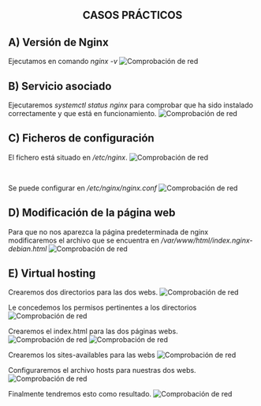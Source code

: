 <h2 align="center"> CASOS PRÁCTICOS </h2> 

## A) Versión de Nginx

Ejecutamos en comando _nginx -v_
![Comprobación de red](./imagenes/A_VERSION_NGINX_INSTALADO.PNG)

## B) Servicio asociado

Ejecutaremos _systemctl status nginx_ para comprobar que ha sido instalado correctamente y que está en funcionamiento.
![Comprobación de red](./imagenes/B_SERVICIO_ASOCIADO.PNG)

## C) Ficheros de configuración

El fichero está situado en _/etc/nginx_.
![Comprobación de red](./imagenes/C_INSPECCIONAR_FICHEROS.PNG)

<br>

Se puede configurar en _/etc/nginx/nginx.conf_ 
![Comprobación de red](./imagenes/C_ARCHIVO_CONFIGURACION.PNG)

## D) Modificación de la página web

Para que no nos aparezca la página predeterminada de nginx modificaremos el archivo que se encuentra en _/var/www/html/index.nginx-debian.html_
![Comprobación de red](./imagenes/D_MODIFICACION_PAGINAWEB.PNG)

## E) Virtual hosting

Crearemos dos directorios para las dos webs.
![Comprobación de red](./imagenes/E_VIRTUAL_HOSTING_CREACION_DIRECTORIO.PNG)

Le concedemos los permisos pertinentes a los directorios
![Comprobación de red](./imagenes/E_VIRTUAL_HOSTING_CONCESION_PERMISOS.PNG)

Crearemos el index.html para las dos páginas webs.
![Comprobación de red](./imagenes/E_VIRTUAL_HOSTING_CREACION_INDEX1.PNG)
![Comprobación de red](./imagenes/E_VIRTUAL_HOSTING_CREACION_INDEX2.PNG)

Crearemos los sites-availables para las webs
![Comprobación de red](./imagenes/E_VIRTUAL_HOSTING_SITES-AVAILABLE.PNG)

Configuraremos el archivo hosts para nuestras dos webs.
![Comprobación de red](./imagenes/E_VIRTUAL_HOSTING_ARCHIVO_HOSTS.PNG)

Finalmente tendremos esto como resultado.
![Comprobación de red](./imagenes/E_VIRTUAL_HOSTING_RESULTADO_FINAL.PNG)

